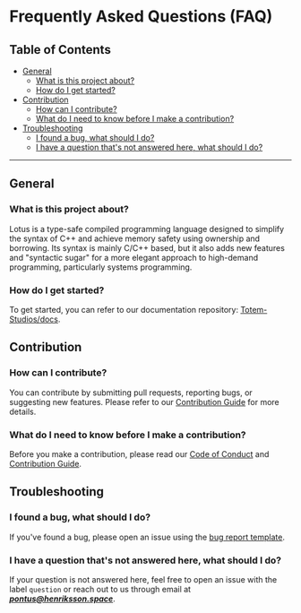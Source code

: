 # Frequently Asked Questions (FAQ)

## Table of Contents

- [General](#general)
  - [What is this project about?](#what-is-this-project-about)
  - [How do I get started?](#how-do-i-get-started)
- [Contribution](#contribution)
  - [How can I contribute?](#how-can-i-contribute)
  - [What do I need to know before I make a contribution?](#what-do-i-need-to-know-before-i-make-a-contribution)
- [Troubleshooting](#troubleshooting)
  - [I found a bug, what should I do?](#i-found-a-bug-what-should-i-do)
  - [I have a question that's not answered here, what should I do?](#i-have-a-question-thats-not-answered-here-what-should-i-do)

---

## General

### What is this project about?

Lotus is a type-safe compiled programming language designed to simplify the syntax of C++ and achieve memory safety using ownership and borrowing. Its syntax is mainly C/C++ based, but it also adds new features and "syntactic sugar" for a more elegant approach to high-demand programming, particularly systems programming.

### How do I get started?

To get started, you can refer to our documentation repository: [Totem-Studios/docs](https://github.com/Totem-Studios/docs).

## Contribution

### How can I contribute?

You can contribute by submitting pull requests, reporting bugs, or suggesting new features. Please refer to our [Contribution Guide](how-to-contribute.md) for more details.

### What do I need to know before I make a contribution?

Before you make a contribution, please read our [Code of Conduct](CODE_OF_CONDUCT.md) and [Contribution Guide](how-to-contribute.md).

## Troubleshooting

### I found a bug, what should I do?

If you've found a bug, please open an issue using the [bug report template](.github/ISSUE_TEMPLATE/bug_report.md).

### I have a question that's not answered here, what should I do?

If your question is not answered here, feel free to open an issue with the label `question` or reach out to us through email at ***pontus@henriksson.space***.
